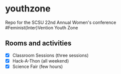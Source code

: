 # youthzone
Repo for the SCSU 22nd Annual Women's conference #Feminist(Inter)Vention Youth Zone
## Rooms and activities
- [x] Classroom Sessions (three sessions)
- [x] Hack-A-Thon (all weekend)
- [x] Science Fair (few hours)

